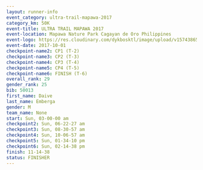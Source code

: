 ```yaml
---
layout: runner-info 
event_category: ultra-trail-mapawa-2017 
category_km: 50K 
event-title: ULTRA TRAIL MAPAWA 2017 
event-location: Mapawa Nature Park Cagayan de Oro Philippines 
event-logo: https://res.cloudinary.com/dykbosktl/image/upload/v1574386563/Logo/image-asset_plfjxn.jpg 
event-date: 2017-10-01 
checkpoint-name2: CP1 (T-2) 
checkpoint-name3: CP2 (T-3) 
checkpoint-name4: CP3 (T-4) 
checkpoint-name5: CP4 (T-5) 
checkpoint-name6: FINISH (T-6) 
overall_rank: 29
gender_rank: 25
bib: 50013
first_name: Daive
last_name: Emberga
gender: M
team_name: None
start: Sun, 03-00-00 am
checkpoint2: Sun, 06-22-27 am
checkpoint3: Sun, 08-30-57 am
checkpoint4: Sun, 10-06-57 am
checkpoint5: Sun, 01-34-10 pm
checkpoint6: Sun, 02-14-38 pm
finish: 11-14-38
status: FINISHER
---
```

